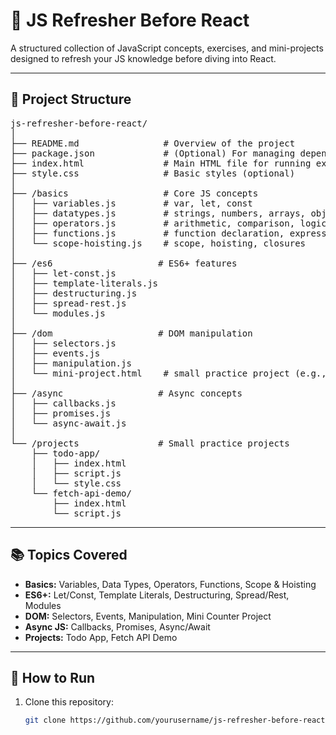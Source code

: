 # 📂 JS Refresher Before React

A structured collection of JavaScript concepts, exercises, and mini-projects designed to refresh your JS knowledge before diving into React.

---

## 📁 Project Structure

<pre>
js-refresher-before-react/
│
├── README.md                # Overview of the project
├── package.json             # (Optional) For managing dependencies, if you use any
├── index.html               # Main HTML file for running examples
├── style.css                # Basic styles (optional)
│
├── /basics                  # Core JS concepts
│   ├── variables.js         # var, let, const
│   ├── datatypes.js         # strings, numbers, arrays, objects
│   ├── operators.js         # arithmetic, comparison, logical
│   ├── functions.js         # function declaration, expression, arrow functions
│   └── scope-hoisting.js    # scope, hoisting, closures
│
├── /es6                    # ES6+ features
│   ├── let-const.js
│   ├── template-literals.js
│   ├── destructuring.js
│   ├── spread-rest.js
│   └── modules.js
│
├── /dom                    # DOM manipulation
│   ├── selectors.js
│   ├── events.js
│   ├── manipulation.js
│   └── mini-project.html    # small practice project (e.g., counter app)
│
├── /async                  # Async concepts
│   ├── callbacks.js
│   ├── promises.js
│   └── async-await.js
│
└── /projects               # Small practice projects
    ├── todo-app/
    │   ├── index.html
    │   ├── script.js
    │   └── style.css
    └── fetch-api-demo/
        ├── index.html
        └── script.js
</pre>

---

## 📚 Topics Covered

- **Basics:** Variables, Data Types, Operators, Functions, Scope & Hoisting  
- **ES6+:** Let/Const, Template Literals, Destructuring, Spread/Rest, Modules  
- **DOM:** Selectors, Events, Manipulation, Mini Counter Project  
- **Async JS:** Callbacks, Promises, Async/Await  
- **Projects:** Todo App, Fetch API Demo  

---

## 🚀 How to Run

1. Clone this repository:
   ```bash
   git clone https://github.com/yourusername/js-refresher-before-react.git
